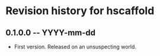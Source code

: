 # Revision history for hscaffold

## 0.1.0.0  -- YYYY-mm-dd

* First version. Released on an unsuspecting world.
